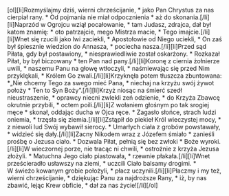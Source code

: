 [ol][li]Rozmyślajmy dziś, wierni chrześcijanie, * jako Pan Chrystus za nas cierpiał rany. * Od pojmania nie miał odpocznienia * aż do skonania.[/li][li]Naprzód w Ogrojcu wziął pocałowanie, * tam Judasz, zdrajca, dał był katom znamię: * oto patrzajcie, mego Mistrza macie, * Tego imajcie.[/li][li]Wnet się rzucili jako lwi zaciekli, * Apostołowie od Niego uciekli, * On zaś był śpiesznie wiedzion do Annasza, * pociecha nasza.[/li][li]Przed sąd Piłata, gdy był postawiony, * niesprawiedliwie został oskarżony. * Rozkazał Piłat, by był biczowany * ten Pan nad pany.[/li][li]Koronę z ciernia żołnierze uwili, * naszemu Panu na głowę wtłoczyli, * naśmiewając się przed Nim przyklękali, * Królem Go zwali.[/li][li]Krzyknęła potem tłuszcza zbuntowana: *„Nie chcemy Tego za swego mieć Pana, * niechaj na krzyżu swój żywot położy * Ten to Syn Boży”.[/li][li]Krzyż niosąc na śmierć szedł nieustraszenie, * oprawcy niecni zwlekli zeń odzienie, * do Krzyża Zbawcę okrutnie przybili, * octem poili.[/li][li]Z wołaniem głośnym po tak srogiej męce * skonał, oddając ducha w Ojca ręce. * Zagasło słońce, strach ludzi oniemia, * trzęsła się ziemia.[/li][li]Zstąpił do piekieł Król wieczystej mocy, * z niewoli lud Swój wybawił sierocy. * Umarłych ciała z grobów powstawały, * widzieć się dały.[/li][li]Zacny Nikodem wraz z Józefem śmiało * zanieśli prośbę o Jezusa ciało. * Dozwala Piłat, pełnią się bez zwłoki * Boże wyroki.[/li][li]W wieczornej porze, nie tracąc ni chwili, * ostrożnie z krzyża Jezusa złożyli. * Matuchna Jego ciało piastowała, * rzewnie płakała.[/li][li]Wnet prześcieradło usławszy na ziemi, * uczcili Ciało balsamy drogimi. * W świeżo kowanym grobie położyli, * płacz uczynili.[/li][li]Płaczmy i my też, wierni chrześcijanie, * dziękując Panu za najdroższe Rany, * iż, by nas zbawić, lejąc Krew obficie, * dał za nas życie![/li][/ol]